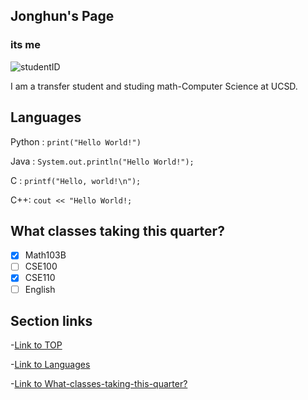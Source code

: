 ## Jonghun's Page
### its me
![studentID](https://github.com/UCSDJonghun/cse110_lab1/assets/114322721/72d68749-b052-440b-91eb-6337d677510b)

I am a transfer student and studing math-Computer Science at UCSD.

## Languages

Python : `print("Hello World!")`

Java : `System.out.println("Hello World!");`

C : `printf("Hello, world!\n");`

C++: `cout << "Hello World!;`

## What classes taking this quarter?

- [x] Math103B
- [ ] CSE100
- [x] CSE110
- [ ] English

## Section links

-[Link to TOP](https://UCSDJonghun.github.com/cse110_Lab1/#Jonghun's-Page)

-[Link to Languages](https://UCSDJonghun.github.com/cse110_Lab1/#Languages)

-[Link to What-classes-taking-this-quarter?](https://UCSDJonghun.github.com/cse110_Lab1/#What-classes-taking-this-quarter?)
